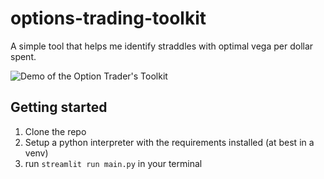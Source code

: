 # options-trading-toolkit
A simple tool that helps me identify straddles with optimal vega per dollar spent.

![Demo of the Option Trader's Toolkit](https://github.com/data-stepper/options-trading-toolkit/demo.gif)

## Getting started

1. Clone the repo
2. Setup a python interpreter with the requirements installed (at best in a venv)
3. run `streamlit run main.py` in your terminal
